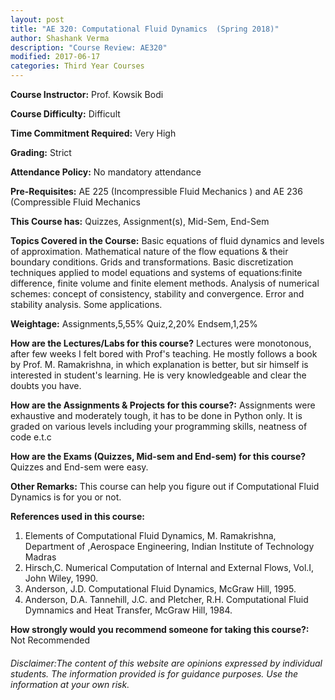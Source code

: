 ```yaml
---
layout: post
title: "AE 320: Computational Fluid Dynamics  (Spring 2018)"
author: Shashank Verma
description: "Course Review: AE320"
modified: 2017-06-17
categories: Third Year Courses
---
```


**Course Instructor:** Prof. Kowsik Bodi

**Course Difficulty:** Difficult

**Time Commitment Required:** Very High

**Grading:** Strict

**Attendance Policy:** No mandatory attendance

**Pre-Requisites:** AE 225 (Incompressible Fluid Mechanics ) and AE 236 (Compressible Fluid Mechanics 

**This Course has:** Quizzes, Assignment(s), Mid-Sem, End-Sem

**Topics Covered in the Course:**
Basic equations of fluid dynamics and levels of approximation. Mathematical nature of the flow equations & their boundary conditions. Grids and transformations. Basic discretization techniques applied to model equations and systems of equations:finite difference, finite volume and finite element methods. Analysis of numerical schemes: concept of consistency, stability and convergence. Error and stability analysis. Some applications.

**Weightage:**
Assignments,5,55%    Quiz,2,20%    Endsem,1,25%

**How are the Lectures/Labs for this course?**
Lectures were monotonous, after few weeks I felt bored with Prof's teaching. 
He mostly follows a book by Prof. M. Ramakrishna, in which explanation is better, but sir himself is interested in student's learning. He is very knowledgeable and clear the doubts you have. 

**How are the Assignments & Projects for this course?:**
Assignments were exhaustive and moderately tough, it has to be done in Python only. It is graded on various levels including your programming skills, neatness of code e.t.c

**How are the Exams (Quizzes, Mid-sem and End-sem) for this course?**
Quizzes and End-sem were easy.

**Other Remarks:**
This course can help you figure out if Computational Fluid Dynamics is for you or not.

**References used in this course:**
1) Elements of Computational Fluid Dynamics, M. Ramakrishna, Department of ,Aerospace Engineering, Indian Institute of Technology Madras
2) Hirsch,C. Numerical Computation of Internal and External Flows, Vol.I, John Wiley, 1990.
3) Anderson, J.D. Computational Fluid Dynamics, McGraw Hill, 1995.
4) Anderson, D.A. Tannehill, J.C. and Pletcher, R.H. Computational Fluid Dymnamics and Heat Transfer, McGraw Hill, 1984.

**How strongly would you recommend someone for taking this course?:**
Not Recommended

###### Disclaimer:The content of this website are opinions expressed by individual students. The information provided is for guidance purposes. Use the information at your own risk.